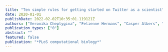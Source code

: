 ```yaml
---
title: "Ten simple rules for getting started on Twitter as a scientist"
date: 2020-01-01
publishDate: 2022-02-02T10:35:01.119121Z
authors: ["Veronika Cheplygina", "Felienne Hermans", "Casper Albers", "Natalia Bielczyk", "Ionica Smeets"]
publication_types: ["0"]
abstract: ""
featured: false
publication: "*PLoS computational biology*"
---
```


